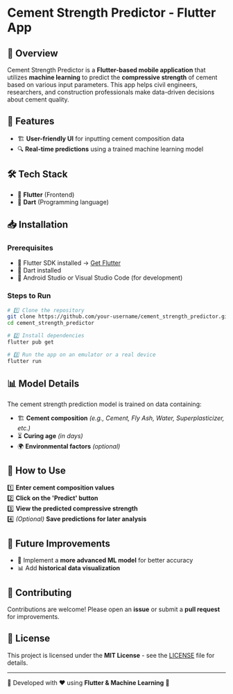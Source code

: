 # Cement Strength Predictor - Flutter App

## 📌 Overview
Cement Strength Predictor is a **Flutter-based mobile application** that utilizes **machine learning** to predict the **compressive strength** of cement based on various input parameters. This app helps civil engineers, researchers, and construction professionals make data-driven decisions about cement quality.

## 🎯 Features
- 🏗 **User-friendly UI** for inputting cement composition data
- 🔍 **Real-time predictions** using a trained machine learning model


## 🛠️ Tech Stack
- 🎨 **Flutter** (Frontend)
- 🔹 **Dart** (Programming language)


## 📥 Installation
### Prerequisites
- 📌 Flutter SDK installed → [Get Flutter](https://flutter.dev/docs/get-started/install)
- 📌 Dart installed
- 📌 Android Studio or Visual Studio Code (for development)

### Steps to Run
```bash
# 1️⃣ Clone the repository
git clone https://github.com/your-username/cement_strength_predictor.git
cd cement_strength_predictor

# 2️⃣ Install dependencies
flutter pub get

# 3️⃣ Run the app on an emulator or a real device
flutter run
```

## 📊 Model Details
The cement strength prediction model is trained on data containing:
- 🏗 **Cement composition** *(e.g., Cement, Fly Ash, Water, Superplasticizer, etc.)*
- ⏳ **Curing age** *(in days)*
- 🌍 **Environmental factors** *(optional)*



## 📌 How to Use
1️⃣ **Enter cement composition values**  
2️⃣ **Click on the 'Predict' button**  
3️⃣ **View the predicted compressive strength**  
4️⃣ *(Optional)* **Save predictions for later analysis**

## 🚀 Future Improvements
- 🎯 Implement a **more advanced ML model** for better accuracy
- 📊 Add **historical data visualization**

## 🤝 Contributing
Contributions are welcome! Please open an **issue** or submit a **pull request** for improvements.

## 📄 License
This project is licensed under the **MIT License** - see the [LICENSE](LICENSE) file for details.

---
🚀 Developed with ❤️ using **Flutter & Machine Learning** 🤖

